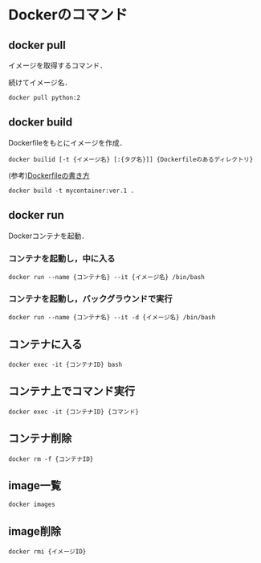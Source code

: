 # Dockerのコマンド

## docker pull
イメージを取得するコマンド．

続けてイメージ名．

```
docker pull python:2
```

## docker build
Dockerfileをもとにイメージを作成．

`docker builid [-t {イメージ名} [:{タグ名}]] {Dockerfileのあるディレクトリ}`

(参考)[Dockerfileの書き方](10.Dockerfile.md)

```
docker build -t mycontainer:ver.1 .
```


## docker run
Dockerコンテナを起動．

### コンテナを起動し，中に入る
`docker run --name {コンテナ名} --it {イメージ名} /bin/bash`

### コンテナを起動し，バックグラウンドで実行
`docker run --name {コンテナ名} --it -d {イメージ名} /bin/bash`

## コンテナに入る
`docker exec -it {コンテナID} bash`

## コンテナ上でコマンド実行
`docker exec -it {コンテナID} {コマンド}`

## コンテナ削除
`docker rm -f {コンテナID}`

## image一覧
`docker images`

## image削除
`docker rmi {イメージID}`
